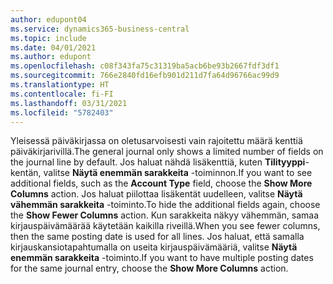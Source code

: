 ```yaml
---
author: edupont04
ms.service: dynamics365-business-central
ms.topic: include
ms.date: 04/01/2021
ms.author: edupont
ms.openlocfilehash: c08f343fa75c31319ba5acb6be93b2667fdf3df1
ms.sourcegitcommit: 766e2840fd16efb901d211d7fa64d96766ac99d9
ms.translationtype: HT
ms.contentlocale: fi-FI
ms.lasthandoff: 03/31/2021
ms.locfileid: "5782403"
---
```

<span data-ttu-id="5bd98-101">Yleisessä päiväkirjassa on oletusarvoisesti vain rajoitettu määrä kenttiä päiväkirjarivillä.</span><span class="sxs-lookup"><span data-stu-id="5bd98-101">The general journal only shows a limited number of fields on the journal line by default.</span></span> <span data-ttu-id="5bd98-102">Jos haluat nähdä lisäkenttiä, kuten **Tilityyppi**-kentän, valitse **Näytä enemmän sarakkeita** -toiminnon.</span><span class="sxs-lookup"><span data-stu-id="5bd98-102">If you want to see additional fields, such as the **Account Type** field, choose the **Show More Columns** action.</span></span> <span data-ttu-id="5bd98-103">Jos haluat piilottaa lisäkentät uudelleen, valitse **Näytä vähemmän sarakkeita** -toiminto.</span><span class="sxs-lookup"><span data-stu-id="5bd98-103">To hide the additional fields again, choose the **Show Fewer Columns** action.</span></span> <span data-ttu-id="5bd98-104">Kun sarakkeita näkyy vähemmän, samaa kirjauspäivämäärää käytetään kaikilla riveillä.</span><span class="sxs-lookup"><span data-stu-id="5bd98-104">When you see fewer columns, then the same posting date is used for all lines.</span></span> <span data-ttu-id="5bd98-105">Jos haluat, että samalla kirjauskansiotapahtumalla on useita kirjauspäivämääriä, valitse **Näytä enemmän sarakkeita** -toiminto.</span><span class="sxs-lookup"><span data-stu-id="5bd98-105">If you want to have multiple posting dates for the same journal entry, choose the **Show More Columns** action.</span></span>

